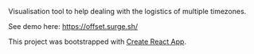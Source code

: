 Visualisation tool to help dealing with the logistics of multiple timezones. 

See demo here: https://offset.surge.sh/

This project was bootstrapped with [Create React App](https://github.com/facebook/create-react-app).
